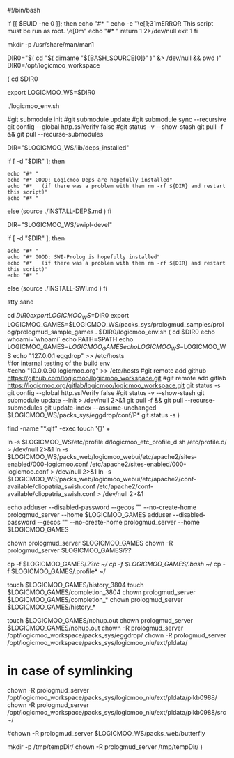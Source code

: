 #!/bin/bash

if [[ $EUID -ne 0 ]]; then
   echo "#* "
   echo -e "\e[1;31mERROR This script must be run as root. \e[0m"
   echo "#* "
   return 1 2>/dev/null
   exit 1
fi

mkdir -p /usr/share/man/man1

DIR0="$( cd "$( dirname "${BASH_SOURCE[0]}" )" &> /dev/null && pwd )"
DIR0=/opt/logicmoo_workspace

(
cd $DIR0

export LOGICMOO_WS=$DIR0

./logicmoo_env.sh

#git submodule init
#git submodule update
#git submodule sync --recursive
git config --global http.sslVerify false
#git status -v --show-stash
git pull -f && git pull --recurse-submodules

DIR="$LOGICMOO_WS/lib/deps_installed"

if [ -d "$DIR" ]; then

    echo "#* "
    echo "#* GOOD: Logicmoo Deps are hopefully installed"
    echo "#*   (if there was a problem with them rm -rf ${DIR} and restart this script)"
    echo "#* "
else
(source ./INSTALL-DEPS.md )
fi

DIR="$LOGICMOO_WS/swipl-devel"

if [ -d "$DIR" ]; then

    echo "#* "
    echo "#* GOOD: SWI-Prolog is hopefully installed"
    echo "#*   (if there was a problem with them rm -rf ${DIR} and restart this script)"
    echo "#* "
else
(source ./INSTALL-SWI.md )
fi


stty sane

cd $DIR0
export LOGICMOO_WS=$DIR0
export LOGICMOO_GAMES=$LOGICMOO_WS/packs_sys/prologmud_samples/prolog/prologmud_sample_games
. $DIR0/logicmoo_env.sh
(
cd $DIR0
echo whoami=`whoami`
echo PATH=$PATH
echo LOGICMOO_GAMES=$LOGICMOO_GAMES
echo LOGICMOO_WS=$LOGICMOO_WS
echo "127.0.0.1 eggdrop"  >> /etc/hosts      
#for internal testing of the build env          
#echo "10.0.0.90 logicmoo.org"  >> /etc/hosts
#git remote add github https://github.com/logicmoo/logicmoo_workspace.git
#git remote add gitlab https://logicmoo.org/gitlab/logicmoo/logicmoo_workspace.git
git status -s
git config --global http.sslVerify false
#git status -v --show-stash
git submodule update --init > /dev/null 2>&1
git pull -f && git pull --recurse-submodules
git update-index --assume-unchanged $LOGICMOO_WS/packs_sys/eggdrop/conf/P*
git status -s
)


find -name "*.qlf" -exec touch '{}' +

ln -s $LOGICMOO_WS/etc/profile.d/logicmoo_etc_profile_d.sh /etc/profile.d/ > /dev/null 2>&1
ln -s $LOGICMOO_WS/packs_web/logicmoo_webui/etc/apache2/sites-enabled/000-logicmoo.conf /etc/apache2/sites-enabled/000-logicmoo.conf > /dev/null 2>&1
ln -s $LOGICMOO_WS/packs_web/logicmoo_webui/etc/apache2/conf-available/cliopatria_swish.conf /etc/apache2/conf-available/cliopatria_swish.conf > /dev/null 2>&1

echo adduser --disabled-password --gecos "" --no-create-home prologmud_server --home $LOGICMOO_GAMES
adduser --disabled-password --gecos "" --no-create-home prologmud_server --home $LOGICMOO_GAMES

chown prologmud_server $LOGICMOO_GAMES
chown -R prologmud_server $LOGICMOO_GAMES/*??*

cp -f $LOGICMOO_GAMES/.??*rc ~/
cp -f $LOGICMOO_GAMES/.bash* ~/
cp -f $LOGICMOO_GAMES/.profile* ~/

touch $LOGICMOO_GAMES/history_3804
touch $LOGICMOO_GAMES/completion_3804
chown prologmud_server $LOGICMOO_GAMES/completion_*
chown prologmud_server $LOGICMOO_GAMES/history_*

touch $LOGICMOO_GAMES/nohup.out
chown prologmud_server $LOGICMOO_GAMES/nohup.out
chown -R prologmud_server /opt/logicmoo_workspace/packs_sys/eggdrop/
chown -R prologmud_server /opt/logicmoo_workspace/packs_sys/logicmoo_nlu/ext/pldata/

# in case of symlinking
chown -R prologmud_server /opt/logicmoo_workspace/packs_sys/logicmoo_nlu/ext/pldata/plkb0988/
chown -R prologmud_server /opt/logicmoo_workspace/packs_sys/logicmoo_nlu/ext/pldata/plkb0988/src~/

#chown -R prologmud_server $LOGICMOO_WS/packs_web/butterfly

mkdir -p /tmp/tempDir/
chown -R prologmud_server /tmp/tempDir/
)
